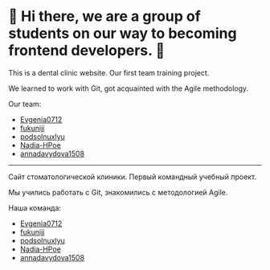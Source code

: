 # :wave: Hi there, we are a group of students on our way to becoming frontend developers. :seedling:

This is a dental clinic website.
Our first team training project.

We learned to work with Git, got acquainted with the Agile methodology.

Our team:

-   [Evgenia0712](https://github.com/Evgenia0712)
-   [fukuniji](https://github.com/fukuniji)
-   [podsolnuxlyu](https://github.com/podsolnuxlyu)
-   [Nadia-HPoe](https://github.com/Nadia-HPoe)
-   [annadavydova1508](https://github.com/annadavydova1508)

---

Сайт стоматологической клиники.
Первый командный учебный проект.

Мы учились работать с Git, знакомились с методологией Agile.

Наша команда:

-   [Evgenia0712](https://github.com/Evgenia0712)
-   [fukuniji](https://github.com/fukuniji)
-   [podsolnuxlyu](https://github.com/podsolnuxlyu)
-   [Nadia-HPoe](https://github.com/Nadia-HPoe)
-   [annadavydova1508](https://github.com/annadavydova1508)
